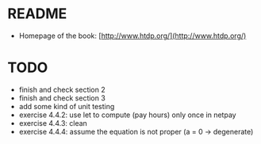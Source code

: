 # README

* Homepage of the book: [http://www.htdp.org/](http://www.htdp.org/)

# TODO

* finish and check section 2
* finish and check section 3
* add some kind of unit testing
* exercise 4.4.2: use let to compute (pay hours) only once in netpay
* exercise 4.4.3: clean
* exercise 4.4.4: assume the equation is not proper (a = 0 -> degenerate)
